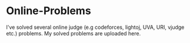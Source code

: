 # Online-Problems
I've solved several online judge (e.g codeforces, lightoj, UVA, URI, vjudge etc.) problems. My solved problems are uploaded here.
